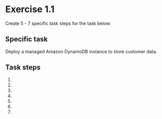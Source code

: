 # Exercise 1.1 

Create 5 - 7 specific task steps for the task below. 

## Specific task

Deploy a managed Amazon DynamoDB instance to store customer data. 

## Task steps

1. 
2.
3. 
4. 
5. 
6.
7.